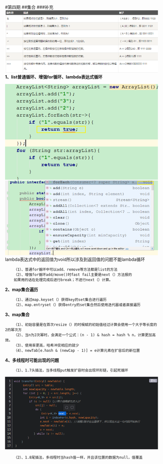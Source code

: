 #第四期
##集合
###补充
  ![](/image/weiyunsuan.png)
**1、list普通循环、增强for循环、lambda表达式循环**  
   
 ![](/image/lambdaxh2.png)
 ![](/image/lambdaxh.png)
 lambda表达式中的返回值为void所以涉及到返回值的问题不能lambda循环
        
        （1）、普通for循环中可以add、remove等方法都是list的方法
        （2）、增强for循环add/move()时fast fail主要是next（）方法报的
        如果用的话在处理完成后进行break；不进行next（）计算。
**2、map集合遍历**  
  
        （1）、通过map.keyset（）获得key的set集合进行遍历
        （2）、map.entryset（）获得entry的set集合然后使用迭代器或者直接遍历
**3、map集合**     
        
        （1）、初始容量是在首次resize（）的时候赋的初始值经过计算会使用一个大于等长度的2的幂次方
        （2）、当n为2次幂时，会满足一个公式：(n - 1) & hash = hash % n，计算更加高效。
        （3）、使用率更高，哈希冲突相应的就少
        （4）、newTab[e.hash & (newCap - 1)] = e计算元素在扩容后的新位置
**4、多线程时可能出现的问题**
        
        （1）、1.7头插法，当多线程put触发扩容时会出现环形链，引起死循环
![](/image/hashmap1.7.png)
        
        （2）、1.8尾插法，多线程时当hash值一样，并且该位置的数据为null，值覆盖

